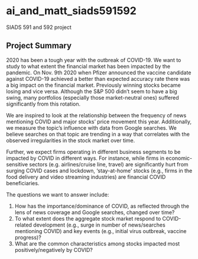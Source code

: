 # ai_and_matt_siads591592
SIADS 591 and 592 project

## Project Summary
2020 has been a tough year with the outbreak of COVID-19. We want to study to what extent the financial market has been impacted by the pandemic. On Nov. 9th 2020 when Pfizer announced the vaccine candidate against COVID-19 achieved a better than expected accuracy rate there was a big impact on the financial market. Previously winning stocks became losing and vice versa. Although the S&P 500 didn’t  seem to have a big swing, many portfolios (especially those market-neutral ones) suffered significantly from this rotation. 

We are inspired to look at the relationship between the frequency of news mentioning COVID and major stocks’ price movement this year. Additionally, we measure the topic’s influence with data from Google searches. We believe searches on that topic are trending in a way that correlates with the observed irregularities in the stock market over time. 

Further, we expect firms operating in different business segments to be impacted by COVID in different ways. For instance, while firms in economic-sensitive sectors (e.g.  airlines/cruise line, travel) are significantly hurt from surging COVID cases and lockdown,  ‘stay-at-home’ stocks (e.g., firms in the food delivery and video streaming industries) are financial COVID beneficiaries.

The questions we want to answer include:
1. How has the importance/dominance of COVID, as reflected through the lens of news coverage and Google searches, changed over time? 
2. To what extent does the aggregate stock market respond to COVID-related development (e.g., surge in number of news/searches mentioning COVID) and key events (e.g., initial virus outbreak, vaccine progress)? 
3. What are the common characteristics among stocks impacted most positively/negatively by COVID? 
